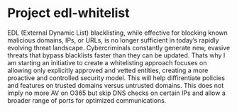 # Project edl-whitelist

EDL (External Dynamic List) blacklisting, while effective for blocking known malicious domains, IPs, or URLs, is no longer sufficient in today’s rapidly evolving threat landscape. Cybercriminals constantly generate new, evasive threats that bypass blacklists faster than they can be updated. Thats why I am starting an initiative to create a whitelisting approach focuses on allowing only explicitly approved and vetted entities, creating a more proactive and controlled security model. This will help diffirentiate policies and features on trusted domains versus untrusted domains. This does not imply no more AV on O365 but skip DNS checks on certain IPs and allow a broader range of ports for optimized communications.
